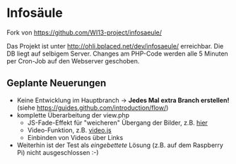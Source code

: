 
Infosäule
==========

Fork von
https://github.com/WI13-project/infosaeule/

Das Projekt ist unter http://ohli.bplaced.net/dev/infosaeule/ erreichbar.
Die DB liegt auf selbigem Server.
Changes am PHP-Code werden alle 5 Minuten per Cron-Job auf den Webserver geschoben.

## Geplante Neuerungen

* Keine Entwicklung im Hauptbranch  -> **Jedes Mal extra Branch erstellen!** (siehe https://guides.github.com/introduction/flow/)
* komplette Überarbeitung der view.php
  * JS-Fade-Effekt für "weicheren" Übergang der Bilder, z.B. [hier](https://leemark.github.io/better-simple-slideshow/)
  * Video-Funktion, z.B. [video.js](http://www.videojs.com/)
  * Einbinden von Videos über Links
* Weiterhin ist der Test als *eingebettete* Lösung (z.B. auf dem Raspberry Pi) nicht ausgeschlossen :-)



